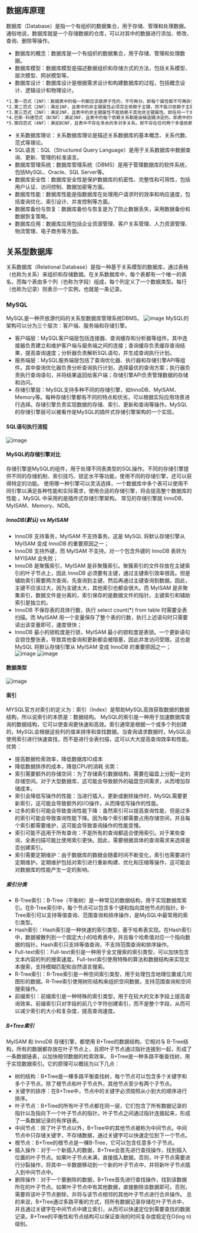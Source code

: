 ## 数据库原理

数据库（Database）是指一个有组织的数据集合，用于存储、管理和处理数据。通俗地说，数据库就是一个存储数据的仓库，可以对其中的数据进行添加、修改、查询、删除等操作。
- 数据库的概念：数据库是一个有组织的数据集合，用于存储、管理和处理数据。
- 数据库模型：数据库模型是描述数据组织和存储方式的方法，包括关系模型、层次模型、网状模型等。
- 数据库设计：数据库设计是根据需求设计和构建数据库的过程，包括概念设计、逻辑设计和物理设计。
``` bash  
*1.第一范式（1NF）：数据表中的每一列都应该是原子性的，不可再分。即每个属性都不可再拆分成其他属性。*  
*2.第二范式（2NF）：满足1NF，且表中的非主键属性必须完全依赖于主键，而不能只依赖于主键的一部分。即每个非主键属性都必须与主键完全相关。*  
*3.第三范式（3NF）：满足2NF，且表中的非主键属性不能依赖于其他非主键属性。即任何一个非主键属性不能由其他非主键属性推导出来。*  
*4.巴斯-科德范式（BCNF）：满足3NF，且表中的每个依赖关系都是由候选键决定的。即表中的每个属性都必须与候选键相关，不能只依赖于候选键的一部分。*  
*5.第四范式（4NF）：满足BCNF，且表中不存在多余的多对多关系。即不存在任何两个多值依赖于同一个非主属性的情况。*
```
- 关系数据库理论：关系数据库理论是描述关系数据库的基本概念、关系代数、范式等理论。
- SQL语言：SQL（Structured Query Language）是用于关系数据库中数据查询、更新、管理的标准语言。
- 数据库管理系统：数据库管理系统（DBMS）是用于管理数据库的软件系统，包括MySQL、Oracle、SQL Server等。
- 数据库安全性：数据库安全性是保护数据库的机密性、完整性和可用性，包括用户认证、访问控制、数据加密等方面。
- 数据库性能：数据库性能是指数据库在处理用户请求时的效率和响应速度，包括查询优化、索引设计、并发控制等方面。
- 数据库备份与恢复：数据库备份与恢复是为了防止数据丢失，采用数据备份和数据恢复策略。
- 数据库应用：数据库应用包括企业资源管理、客户关系管理、人力资源管理、物流管理、电子商务等方面。

## 关系型数据库
关系数据库（Relational Database）是指一种基于关系模型的数据库，通过表格（也称为关系）来组织和存储数据。在关系数据库中，每个表都有一个唯一的表名，而每个表由多个列（也称为字段）组成，每个列定义了一个数据类型。每行（也称为记录）则表示一个实例，也就是一条记录。
### MySQL
MySQL是一种开放源代码的关系型数据库管理系统DBMS。
![image](https://user-images.githubusercontent.com/107925483/230532277-f6aa8536-d3a5-4b1f-ad4f-6fff30543201.png)
MySQL的架构可以分为三个层次：客户端、服务端和存储引擎。  
- 客户端层：MySQL客户端层包括连接器、查询缓存和分析器等组件。其中连接器负责建立和维护客户端与服务端之间的连接；查询缓存负责缓存查询结果，提高查询速度；分析器负责解析SQL语句，并生成查询执行计划。
- 服务端层：MySQL服务端层包括了查询优化器、执行器和存储引擎API等组件。其中查询优化器负责分析查询执行计划，选择最优的查询方案；执行器负责执行查询语句，并将结果返回给客户端；存储引擎API负责管理数据的存储和访问。
- 存储引擎层：MySQL支持多种不同的存储引擎，如InnoDB、MyISAM、Memory等。每种存储引擎都有不同的特点和优劣，可以根据实际应用场景进行选择。存储引擎负责实现数据的存储、索引、更新和查询等操作。MySQL的存储引擎层可以被看作是MySQL的插件式存储引擎架构的一个实现。

#### SQL语句执行流程
![image](https://user-images.githubusercontent.com/107925483/230532861-7d1d36ea-ad19-415f-8229-5c92188d68f3.png)
#### MySQL的存储引擎对比
存储引擎是MySQL的组件，用于处理不同表类型的SQL操作。不同的存储引擎提供不同的存储机制、索引技巧、锁定水平等功能，使用不同的存储引擎，还可以获得特定的功能。
使用哪一种引擎可以灵活选择，一个数据库中多个表可以使用不同引擎以满足各种性能和实际需求，使用合适的存储引擎，将会提高整个数据库的性能 。MySQL 中采用的是插件式存储引擎架构。
常见的存储引擎就 InnoDB、MyISAM、Memory、NDB。
##### InnoDB(默认) vs MyISAM
- InnoDB 支持事务，MyISAM 不支持事务。这是 MySQL 将默认存储引擎从 MyISAM 变成 InnoDB 的重要原因之一；
- InnoDB 支持外键，而 MyISAM 不支持。对一个包含外键的 InnoDB 表转为 MYISAM 会失败；
- InnoDB 是聚簇索引，MyISAM 是非聚簇索引。聚簇索引的文件存放在主键索引的叶子节点上，因此 InnoDB 必须要有主键，通过主键索引效率很高。但是辅助索引需要两次查询，先查询到主键，然后再通过主键查询到数据。因此，主键不应该过大，因为主键太大，其他索引也都会很大。而 MyISAM 是非聚集索引，数据文件是分离的，索引保存的是数据文件的指针。主键索引和辅助索引是独立的。
- InnoDB 不保存表的具体行数，执行 select count(*) from table 时需要全表扫描。而 MyISAM 用一个变量保存了整个表的行数，执行上述语句时只需要读出该变量即可，速度很快；
- InnoDB 最小的锁粒度是行锁，MyISAM 最小的锁粒度是表锁。一个更新语句会锁住整张表，导致其他查询和更新都会被阻塞，因此并发访问受限。这也是 MySQL 将默认存储引擎从 MyISAM 变成 InnoDB 的重要原因之一；
![image](https://user-images.githubusercontent.com/107925483/230534925-7425ccb4-a3aa-441b-8e8e-d7ff87d839e2.png)
![image](https://user-images.githubusercontent.com/107925483/230535282-bf36d174-1072-4ac5-a130-a310ba007bb7.png)
#### 数据类型
![image](https://user-images.githubusercontent.com/107925483/230535413-03aad9d7-c1fe-459a-acc4-f4273fd4edf5.png)

#### 索引
MYSQL官方对索引的定义为：索引（Index）是帮助MySQL高效获取数据的数据结构，所以说索引的本质是：数据结构。
MySQL的索引是一种用于加速数据库查询的数据结构，它可以使查询更快速和高效。索引通常是根据一个或多个列创建的，MySQL会根据这些列的值来排序和查找数据。当查询请求数据时，MySQL会使用索引进行快速查找，而不是进行全表扫描，这可以大大提高查询效率和性能。  
优势：
- 提高数据检索效率，降低数据库IO成本
- 降低数据排序的成本，降低CPU的消耗
劣势：  
- 索引需要额外的存储空间：为了存储索引数据结构，需要在磁盘上分配一定的存储空间。对于大型数据库，这可能会导致额外的磁盘空间需求，从而增加存储成本。
- 索引会降低写操作的性能：当进行插入、更新或删除操作时，MySQL需要更新索引，这可能会导致额外的I/O操作，从而降低写操作的性能。
- 过多的索引可能会导致查询性能下降：虽然索引可以提高查询性能，但是过多的索引可能会导致查询性能下降。因为每个索引都需要占用存储空间，并且每个索引都需要维护，这可能会导致查询操作的性能变慢。
- 索引可能不适用于所有查询：不是所有的查询都适合使用索引。对于某些查询，全表扫描可能比使用索引更快。因此，需要根据具体的查询需求来选择是否创建索引。
- 索引需要定期维护：由于数据库的数据会随着时间不断变化，索引也需要进行定期维护。定期维护包括对索引进行重新构建、优化和压缩等操作，这可能会对数据库的性能产生一定的影响。
##### 索引分类
- B-Tree索引：B-Tree（平衡树）是一种常见的数据结构，用于实现数据库索引。在B-Tree索引中，每个节点可以包含多个键和指向其他节点的指针。B-Tree索引可以支持等值查询、范围查询和排序操作，是MySQL中最常用的索引类型。
- Hash索引：Hash索引是一种快速的索引类型，基于哈希表实现。在Hash索引中，数据被散列到一个固定大小的哈希表中，并且每个哈希值对应一个指向数据的指针。Hash索引只支持等值查询，不支持范围查询和排序操作。
- Full-text索引：Full-text索引是一种用于全文搜索的索引类型，可以加快包含文本内容的列的搜索速度。Full-text索引使用特殊的算法和数据结构来实现文本搜索，支持模糊匹配和自然语言搜索。
- R-Tree索引：R-Tree索引是一种空间索引类型，用于处理包含地理位置或几何图形的数据。R-Tree索引使用树形结构来组织空间数据，支持范围查询和空间搜索操作。
- 前缀索引：前缀索引是一种特殊的索引类型，用于在较大的文本字段上提高查询效率。前缀索引只对字段的前几个字符创建索引，而不是整个字段，从而可以减少索引的大小和复杂度，提高查询速度。
##### B+Tree索引
MyISAM 和 InnoDB 存储引擎，都使用 B+Tree的数据结构，它相对与 B-Tree结构，所有的数据都存放在叶子节点上，且把叶子节点通过指针连接到一起，形成了一条数据链表，以加快相邻数据的检索效率。
B+Tree是一种多路平衡查找树，用于实现数据索引。它的原理可以概括为以下几点：
- 树的结构：B+Tree是一棵多路平衡查找树，每个节点可以包含多个关键字和多个子节点。除了根节点和叶子节点外，其他节点至少有两个子节点。
- 关键字的排序：在B+Tree中，节点中的关键字必须按照从小到大的顺序进行排序。
- 叶子节点：B+Tree的所有叶子节点都在同一层，它们包含了所有数据记录的指针以及指向下一个叶子节点的指针。叶子节点之间通过指针连接起来，形成了一条数据记录的有序链表。
- 中间节点：除了叶子节点以外，B+Tree中的其他节点被称为中间节点。中间节点中只存储关键字，不存储数据，通过关键字可以快速定位到下一个节点。
- 根节点：B+Tree的根节点是一棵B-Tree，它可以包含任意多个子节点。
- 插入操作：对于一个新插入的数据，B+Tree会首先进行查找操作，找到插入位置的叶子节点。如果叶子节点未满，直接插入数据。否则，叶子节点需要进行分裂操作，将其中一半数据移动到一个新的叶子节点中，并将新叶子节点插入到中间节点中。
- 删除操作：对于一个要删除的数据，B+Tree首先进行查找操作，找到该数据所在的叶子节点。如果叶子节点中有其他数据，直接删除该数据即可。否则，需要将该叶子节点删除，并将与该节点相邻的其他叶子节点进行合并操作。
总的来说，B+Tree通过多路平衡的方式，将所有数据记录存储在叶子节点中，并且通过关键字在中间节点中建立索引，从而可以快速定位到需要查找的数据记录。B+Tree的平衡性和节点结构可以保证查询的时间复杂度稳定在O(log n)级别。
